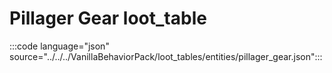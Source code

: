 # Pillager Gear loot_table

:::code language="json" source="../../../VanillaBehaviorPack/loot_tables/entities/pillager_gear.json":::